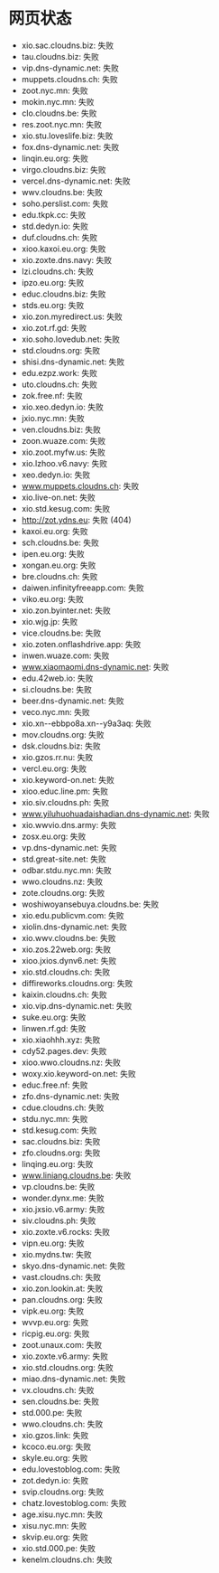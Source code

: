 # 网页状态
- xio.sac.cloudns.biz: 失败
- tau.cloudns.biz: 失败
- vip.dns-dynamic.net: 失败
- muppets.cloudns.ch: 失败
- zoot.nyc.mn: 失败
- mokin.nyc.mn: 失败
- clo.cloudns.be: 失败
- res.zoot.nyc.mn: 失败
- xio.stu.loveslife.biz: 失败
- fox.dns-dynamic.net: 失败
- linqin.eu.org: 失败
- virgo.cloudns.biz: 失败
- vercel.dns-dynamic.net: 失败
- wwv.cloudns.be: 失败
- soho.perslist.com: 失败
- edu.tkpk.cc: 失败
- std.dedyn.io: 失败
- duf.cloudns.ch: 失败
- xioo.kaxoi.eu.org: 失败
- xio.zoxte.dns.navy: 失败
- lzi.cloudns.ch: 失败
- ipzo.eu.org: 失败
- educ.cloudns.biz: 失败
- stds.eu.org: 失败
- xio.zon.myredirect.us: 失败
- xio.zot.rf.gd: 失败
- xio.soho.lovedub.net: 失败
- std.cloudns.org: 失败
- shisi.dns-dynamic.net: 失败
- edu.ezpz.work: 失败
- uto.cloudns.ch: 失败
- zok.free.nf: 失败
- xio.xeo.dedyn.io: 失败
- jxio.nyc.mn: 失败
- ven.cloudns.biz: 失败
- zoon.wuaze.com: 失败
- xio.zoot.myfw.us: 失败
- xio.lzhoo.v6.navy: 失败
- xeo.dedyn.io: 失败
- www.muppets.cloudns.ch: 失败
- xio.live-on.net: 失败
- xio.std.kesug.com: 失败
- http://zot.ydns.eu: 失败 (404)
- kaxoi.eu.org: 失败
- sch.cloudns.be: 失败
- ipen.eu.org: 失败
- xongan.eu.org: 失败
- bre.cloudns.ch: 失败
- daiwen.infinityfreeapp.com: 失败
- viko.eu.org: 失败
- xio.zon.byinter.net: 失败
- xio.wjg.jp: 失败
- vice.cloudns.be: 失败
- xio.zoten.onflashdrive.app: 失败
- inwen.wuaze.com: 失败
- www.xiaomaomi.dns-dynamic.net: 失败
- edu.42web.io: 失败
- si.cloudns.be: 失败
- beer.dns-dynamic.net: 失败
- veco.nyc.mn: 失败
- xio.xn--ebbpo8a.xn--y9a3aq: 失败
- mov.cloudns.org: 失败
- dsk.cloudns.biz: 失败
- xio.gzos.rr.nu: 失败
- vercl.eu.org: 失败
- xio.keyword-on.net: 失败
- xioo.educ.line.pm: 失败
- xio.siv.cloudns.ph: 失败
- www.yiluhuohuadaishadian.dns-dynamic.net: 失败
- xio.wwvio.dns.army: 失败
- zosx.eu.org: 失败
- vp.dns-dynamic.net: 失败
- std.great-site.net: 失败
- odbar.stdu.nyc.mn: 失败
- wwo.cloudns.nz: 失败
- zote.cloudns.org: 失败
- woshiwoyansebuya.cloudns.be: 失败
- xio.edu.publicvm.com: 失败
- xiolin.dns-dynamic.net: 失败
- xio.wwv.cloudns.be: 失败
- xio.zos.22web.org: 失败
- xioo.jxios.dynv6.net: 失败
- xio.std.cloudns.ch: 失败
- diffireworks.cloudns.org: 失败
- kaixin.cloudns.ch: 失败
- xio.vip.dns-dynamic.net: 失败
- suke.eu.org: 失败
- linwen.rf.gd: 失败
- xio.xiaohhh.xyz: 失败
- cdy52.pages.dev: 失败
- xioo.wwo.cloudns.nz: 失败
- woxy.xio.keyword-on.net: 失败
- educ.free.nf: 失败
- zfo.dns-dynamic.net: 失败
- cdue.cloudns.ch: 失败
- stdu.nyc.mn: 失败
- std.kesug.com: 失败
- sac.cloudns.biz: 失败
- zfo.cloudns.org: 失败
- linqing.eu.org: 失败
- www.liniang.cloudns.be: 失败
- vp.cloudns.be: 失败
- wonder.dynx.me: 失败
- xio.jxsio.v6.army: 失败
- siv.cloudns.ph: 失败
- xio.zoxte.v6.rocks: 失败
- vipn.eu.org: 失败
- xio.mydns.tw: 失败
- skyo.dns-dynamic.net: 失败
- vast.cloudns.ch: 失败
- xio.zon.lookin.at: 失败
- pan.cloudns.org: 失败
- vipk.eu.org: 失败
- wvvp.eu.org: 失败
- ricpig.eu.org: 失败
- zoot.unaux.com: 失败
- xio.zoxte.v6.army: 失败
- xio.std.cloudns.org: 失败
- miao.dns-dynamic.net: 失败
- vx.cloudns.ch: 失败
- sen.cloudns.be: 失败
- std.000.pe: 失败
- wwo.cloudns.ch: 失败
- xio.gzos.link: 失败
- kcoco.eu.org: 失败
- skyle.eu.org: 失败
- edu.lovestoblog.com: 失败
- zot.dedyn.io: 失败
- svip.cloudns.org: 失败
- chatz.lovestoblog.com: 失败
- age.xisu.nyc.mn: 失败
- xisu.nyc.mn: 失败
- skvip.eu.org: 失败
- xio.std.000.pe: 失败
- kenelm.cloudns.ch: 失败

